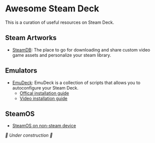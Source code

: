 # Awesome Steam Deck

This is a curation of useful resources on Steam Deck.


## Steam Artworks
- [SteamDB](https://www.steamgriddb.com/): The place to go for downloading and share custom video game assets and personalize your steam library.

## Emulators
- [EmuDeck](https://www.emudeck.com): EmuDeck is a collection of scripts that allows you to autoconfigure your Steam Deck.
  - [Offical installation guide](https://www.emudeck.com/#how_to_install)
  - [Video installation guide](https://m.youtube.com/watch?v=AvzSHxccmIg)

## SteamOS
- [SteamOS on non-steam device](https://m.youtube.com/watch?v=Xr2BO4IPqro)

*🚧 Under construction 🚧*
